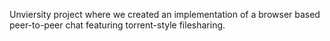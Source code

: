 Unviersity project where we created an implementation of a browser based peer-to-peer chat featuring torrent-style filesharing.
